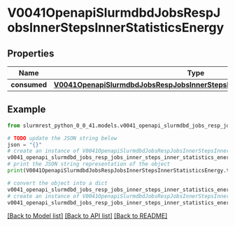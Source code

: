 # V0041OpenapiSlurmdbdJobsRespJobsInnerStepsInnerStatisticsEnergy


## Properties

Name | Type | Description | Notes
------------ | ------------- | ------------- | -------------
**consumed** | [**V0041OpenapiSlurmdbdJobsRespJobsInnerStepsInnerStatisticsEnergyConsumed**](V0041OpenapiSlurmdbdJobsRespJobsInnerStepsInnerStatisticsEnergyConsumed.md) |  | [optional] 

## Example

```python
from slurmrest_python_0_0_41.models.v0041_openapi_slurmdbd_jobs_resp_jobs_inner_steps_inner_statistics_energy import V0041OpenapiSlurmdbdJobsRespJobsInnerStepsInnerStatisticsEnergy

# TODO update the JSON string below
json = "{}"
# create an instance of V0041OpenapiSlurmdbdJobsRespJobsInnerStepsInnerStatisticsEnergy from a JSON string
v0041_openapi_slurmdbd_jobs_resp_jobs_inner_steps_inner_statistics_energy_instance = V0041OpenapiSlurmdbdJobsRespJobsInnerStepsInnerStatisticsEnergy.from_json(json)
# print the JSON string representation of the object
print(V0041OpenapiSlurmdbdJobsRespJobsInnerStepsInnerStatisticsEnergy.to_json())

# convert the object into a dict
v0041_openapi_slurmdbd_jobs_resp_jobs_inner_steps_inner_statistics_energy_dict = v0041_openapi_slurmdbd_jobs_resp_jobs_inner_steps_inner_statistics_energy_instance.to_dict()
# create an instance of V0041OpenapiSlurmdbdJobsRespJobsInnerStepsInnerStatisticsEnergy from a dict
v0041_openapi_slurmdbd_jobs_resp_jobs_inner_steps_inner_statistics_energy_from_dict = V0041OpenapiSlurmdbdJobsRespJobsInnerStepsInnerStatisticsEnergy.from_dict(v0041_openapi_slurmdbd_jobs_resp_jobs_inner_steps_inner_statistics_energy_dict)
```
[[Back to Model list]](../README.md#documentation-for-models) [[Back to API list]](../README.md#documentation-for-api-endpoints) [[Back to README]](../README.md)


